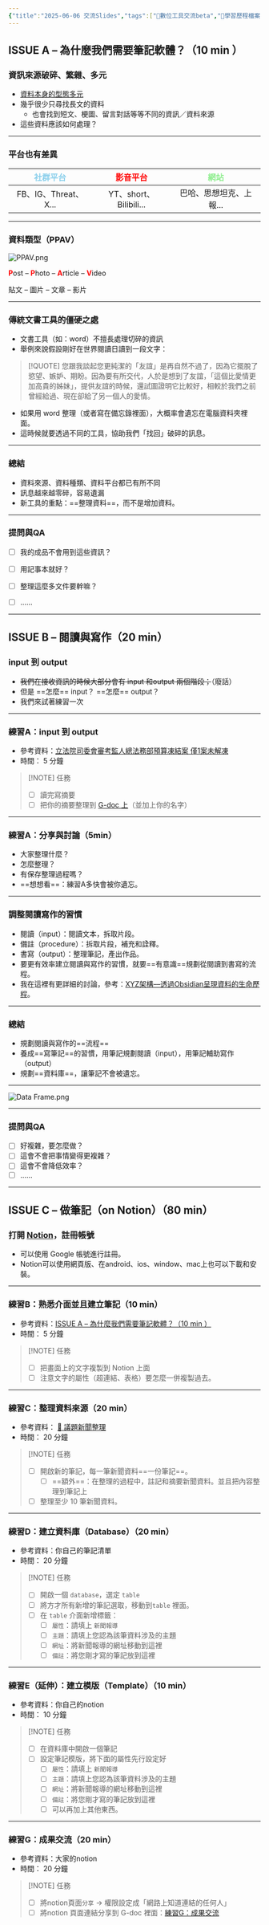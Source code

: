 ```yaml
---
{"title":"2025-06-06 交流Slides","tags":["📝數位工具交流beta","🎯學習歷程檔案","self_learing"],"status":"✅ Done","dg-publish":true,"hackmd":{"url":"https://hackmd.io/7SEtE-yXQjaKkDzRbdc8pw","title":"課程規劃表","lastSync":"2025-05-13T08:14:59.730Z"},"permalink":"/交流/0606交流/2025-06-06 交流Slides/","dgPassFrontmatter":true,"created":"2025-05-13T14:54:45.000+08:00","updated":"2025-05-13T17:34:12.000+08:00"}
---
```


##  ISSUE A – 為什麼我們需要筆記軟體？（10 min ）

### 資訊來源破碎、繁雜、多元

- [資料本身的型態多元](https://dataframe-example.netlify.app/Ob-theory_temp/%E6%89%80%E8%A6%81%E8%99%95%E7%90%86%E7%9A%84%E8%B3%87%E6%96%99%E6%9C%AC%E8%BA%AB%E6%9C%89%E5%A4%9A%E7%A0%B4%E7%A2%8E/)
- 幾乎很少只尋找長文的資料
	- 也會找到短文、梗圖、留言對話等等不同的資訊／資料來源
- 這些資料應該如何處理？

---

### 平台也有差異

| <font color="skyblue">社群平台</font> | <font color="red">影音平台</font> | <font color="lightgreen">網站</font> |
| :-------------------------------: | :---------------------------: | :--------------------------------: |
|         FB、IG、Threat、X...         |     YT、short、Bilibili...      |           巴哈、思想坦克、上報...            |

---


### 資料類型（PPAV）

![PPAV.png](/img/user/img/PPAV.png)

<font color="red"><b>P</b></font>ost – <font color="red"><b>P</b></font>hoto – <font color="red"><b>A</b></font>rticle –  <font color="red"><b>V</b></font>ideo

貼文 – 圖片 – 文章 – 影片



---

### 傳統文書工具的僵硬之處
- 文書工具（如：word）不擅長處理切碎的資訊
- 舉例來說假設剛好在世界閱讀日讀到一段文字：
> [!QUOTE] 
> 您跟我談起您更純潔的「友誼」是再自然不過了，因為它擺脫了慾望、嫉妒、期盼。因為要有所交代，人於是想到了友誼，「這個比愛情更加高貴的姊妹」，提供友誼的時候，還試圖證明它比較好，相較於我們之前曾經給過、現在卻給了另一個人的愛情。

- 如果用 word 整理（或者寫在備忘錄裡面），大概率會遺忘在電腦資料夾裡面。
- 這時候就要透過不同的工具，協助我們「找回」破碎的訊息。


---

### 總結
- 資料來源、資料種類、資料平台都已有所不同
- 訊息越來越零碎，容易遺漏
- 新工具的重點：==整理資料==，而不是增加資料。


---

### 提問與QA

- [ ] 我的成品不會用到這些資訊？
- [ ] 用記事本就好？
- [ ] 整理這麼多文件要幹嘛？
- [ ] ……


---


## ISSUE B – 閱讀與寫作（20 min）

### input 到 output
- ~~我們在接收資訊的時候大部分會有 input 和output 兩個階段；~~（廢話）
- 但是 ==怎麼== input？ ==怎麼== output？
- 我們來試著練習一次

---

### 練習A：input 到 output 
- 參考資料：[立法院司委會審考監人總法務部預算凍結案 僅1案未解凍](https://udn.com/news/story/6656/8734199)  
- 時間： 5 分鐘

> [!NOTE] 任務
> - [ ]  讀完寫摘要
> - [ ]  把你的摘要整理到 [G-doc 上](https://docs.google.com/document/d/1jMhjNnnIZVYjxi652lRwyD2KYWALph_M_b3FDayDRsk/edit?usp=sharing)（並加上你的名字）

---

###  練習A：分享與討論（5min）
- 大家整理什麼？
- 怎麼整理？
- 有保存整理過程嗎？
- ==想想看==：練習A多快會被你遺忘。

---

### 調整閱讀寫作的習慣
- 閱讀（input）：閱讀文本，拆取片段。
- 備註（procedure）：拆取片段，補充和詮釋。
- 書寫（output）：整理筆記，產出作品。
- 要更有效率建立閱讀與寫作的習慣，就要==有意識==規劃從閱讀到書寫的流程。
- 我在這裡有更詳細的討論，參考：[XYZ架構––透過Obsidian呈現資料的生命歷程](https://dataframe-example.netlify.app/%E2%9C%8D%EF%B8%8F%20xyz%E6%9E%B6%E6%A7%8B%E2%80%93%E2%80%93%E9%80%8F%E9%81%8Eobsidian%E5%91%88%E7%8F%BE%E8%B3%87%E6%96%99%E7%9A%84%E7%94%9F%E5%91%BD%E6%AD%B7%E7%A8%8B%EF%BC%88ta5%EF%BC%89/#xzy-obsidian)。

---

### 總結
- 規劃閱讀與寫作的==流程==
- 養成==寫筆記==的習慣，用筆記規劃閱讀（input），用筆記輔助寫作（output）
- 規劃==資料庫==，讓筆記不會被遺忘。

---

![Data Frame.png](/img/user/img/Data%20Frame.png)

---

### 提問與QA
- [ ] 好複雜，要怎麼做？
- [ ] 這會不會把事情變得更複雜？
- [ ] 這會不會降低效率？
- [ ] ……

---


## ISSUE C – 做筆記（on Notion）（80 min）

### 打開 [Notion](https://www.notion.com/)，註冊帳號

- 可以使用 Google 帳號進行註冊。
- Notion可以使用網頁版、在android、ios、window、mac上也可以下載和安裝。

---

### 練習B：熟悉介面並且建立筆記（10 min）

- 參考資料：[ISSUE A – 為什麼我們需要筆記軟體？（10 min ）](https://docs.google.com/document/d/1jMhjNnnIZVYjxi652lRwyD2KYWALph_M_b3FDayDRsk/edit?tab=t.5wlpssnr2mtd)  
- 時間： 5 分鐘

> [!NOTE] 任務
> - [ ]  把畫面上的文字複製到 Notion 上面
> - [ ]  注意文字的屬性（超連結、表格）要怎麼一併複製過去。

---


### 練習C：整理資料來源（20 min）

- 參考資料： [📰 議題新聞整理](https://hackmd.io/@tree10zi23/SJMcrmajkl)
- 時間： 20 分鐘

> [!NOTE] 任務
> - [ ] 開啟新的筆記，每一筆新聞資料==一份筆記==。
> 	- [ ] ==額外==：在整理的過程中，註記和摘要新聞資料。並且把內容整理到筆記上
> - [ ] 整理至少 10 筆新聞資料。


---

### 練習D：建立資料庫（Database）（20 min）


- 參考資料：你自己的筆記清單
- 時間： 20 分鐘

> [!NOTE] 任務
> - [ ] 開啟一個 `database`，選定 `table`
> - [ ] 將方才所有新增的筆記選取，移動到`table` 裡面。
> - [ ] 在 `table` 介面新增標籤：
> 	- [ ] `屬性`：請填上 `新聞報導`
> 	- [ ] `主題`：請填上您認為該筆資料涉及的主題
> 	- [ ] `網址`：將新聞報導的網址移動到這裡
> 	- [ ] `備註`：將您剛才寫的筆記放到這裡

---

### 練習E（延伸）：建立模版（Template）（10 min）

- 參考資料：你自己的notion
- 時間： 10 分鐘

> [!NOTE] 任務
> - [ ] 在資料庫中開啟一個筆記
> - [ ] 設定筆記模版，將下面的屬性先行設定好
> 	- [ ] `屬性`：請填上 `新聞報導`
> 	- [ ] `主題`：請填上您認為該筆資料涉及的主題
> 	- [ ] `網址`：將新聞報導的網址移動到這裡
> 	- [ ] `備註`：將您剛才寫的筆記放到這裡
> 	- [ ] 可以再加上其他東西。


---

### 練習G：成果交流（20 min）

- 參考資料：大家的notion
- 時間： 20 分鐘

> [!NOTE] 任務
> - [ ] 將notion頁面`分享` → 權限設定成「網路上知道連結的任何人」
> - [ ] 將notion 頁面連結分享到 G-doc 裡面：[練習G：成果交流](https://docs.google.com/document/d/1jMhjNnnIZVYjxi652lRwyD2KYWALph_M_b3FDayDRsk/edit?tab=t.5gil0mig48dp)



